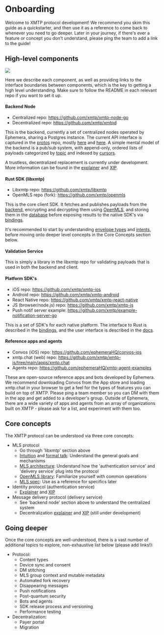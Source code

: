 # Onboarding

Welcome to XMTP protocol development! We recommend you skim this guide as a quickstarter, and then use it as a reference to come back to whenever you need to go deeper. Later in your journey, if there's ever a feature or concept you don't understand, please ping the team to add a link to the guide!

## High-level components

[<img src="https://github.com/user-attachments/assets/511c316f-ae19-4767-b4ef-946fb775e14b" />](https://link.excalidraw.com/l/4nwb0c8ork7/6XJqcEee1ah)

Here we describe each component, as well as providing links to the interface boundaries between components, which is the key to getting a high level understanding. Make sure to follow the README in each relevant repo if you want to set it up.

#### Backend Node

- Centralized repo: https://github.com/xmtp/xmtp-node-go
- Decentralized repo: https://github.com/xmtp/xmtpd

This is the backend, currently a set of centralized nodes operated by Ephemera, sharing a Postgres instance. The current API interface is captured in the [protos](https://github.com/xmtp/proto) repo, mostly [here](https://github.com/xmtp/proto/blob/8b46912744d89e29236f21ed81b33facb5384239/proto/identity/api/v1/identity.proto#L19) and [here](https://github.com/xmtp/proto/blob/8b46912744d89e29236f21ed81b33facb5384239/proto/mls/api/v1/mls.proto#L23). A simple mental model of the backend is a pub/sub system, with append-only, ordered lists of payloads categorized by [topic](https://docs.xmtp.org/protocol/topics) and indexed by [cursors](https://docs.xmtp.org/protocol/cursors).

A trustless, decentralized replacement is currently under development. More information can be found in the [explainer](https://xmtp.org/docs/concepts/decentralizing-xmtp) and [XIP](https://community.xmtp.org/t/xip-49-decentralized-backend-for-mls-messages/856).

#### Rust SDK (libxmtp)

- Libxmtp repo: https://github.com/xmtp/libxmtp
- OpenMLS repo (fork): https://github.com/xmtp/openmls

This is the core client SDK. It fetches and publishes payloads from the [backend](https://github.com/xmtp/proto/blob/8b46912744d89e29236f21ed81b33facb5384239/proto/identity/api/v1/identity.proto#L19), encrypting and decrypting them using [OpenMLS](https://book.openmls.tech/), and storing them in the [database](https://github.com/xmtp/libxmtp/blob/2ab5529d4bc0ca1aa90e986a78cb23d2c6f227b7/xmtp_db/src/encrypted_store/schema_gen.rs#L1) before exposing results to the native SDK's via [bindings](https://github.com/xmtp/libxmtp/tree/main/bindings_ffi).

It's recommended to start by understanding [envelope types](https://docs.xmtp.org/protocol/envelope-types) and [intents](), before moving onto deeper level concepts in the Core Concepts section below.

#### Validation Service

This is simply a library in the libxmtp repo for validating payloads that is used in both the backend and client.

#### Platform SDK's


- iOS repo: https://github.com/xmtp/xmtp-ios
- Android repo: https://github.com/xmtp/xmtp-android
- React Native repo: https://github.com/xmtp/xmtp-react-native
- JS (browser/node.js) repo: https://github.com/xmtp/xmtp-js
- Push notif server example: https://github.com/xmtp/example-notification-server-go

This is a set of SDK's for each native platform. The interface to Rust is described in the [bindings](https://github.com/xmtp/libxmtp/tree/main/bindings_ffi), and the user interface is described in the [docs](https://docs.xmtp.org). 

#### Reference apps and agents

- Convos (iOS) repo: https://github.com/ephemeraHQ/convos-ios
- xmtp.chat (web) repo: https://github.com/xmtp/xmtp-js/tree/main/apps/xmtp.chat
- Agents repo: https://github.com/ephemeraHQ/xmtp-agent-examples

These are open-source reference apps and bots developed by Ephemera. We recommend downloading Convos from the App store and loading xmtp.chat in your browser to get a feel for the types of features you can build on top of XMTP. Please ping a team member so you can DM with them in the app and get added to a developer's group. Outside of Ephemera, there are a wide variety of apps and agents from an array of organizations built on XMTP - please ask for a list, and experiment with them too.

## Core concepts

The XMTP protocol can be understood via three core concepts:

- MLS protocol
  - Go through 'libxmtp' section above
  - [Intuition](https://www.loom.com/share/a7450ecb62e84da78b39274eb4069351) and [formal talk](https://www.youtube.com/watch?v=FTPRjVLi8k4): Understand the general goals and mechanisms
  - [MLS architecture](https://messaginglayersecurity.rocks/mls-architecture/draft-ietf-mls-architecture.html): Understand how the 'authentication service' and 'delivery service' plug into the protocol
  - [OpenMLS library](https://book.openmls.tech/): Familiarize yourself with common operations
  - [MLS spec](https://www.rfc-editor.org/rfc/rfc9420.html): Use as a reference for specifics later
- Identity protocol (authentication service)
  - [Explainer](https://xmtp.org/docs/concepts/identity) and [XIP](https://github.com/xmtp/XIPs/blob/main/XIPs/xip-46-multi-wallet-identity.md)
- Message delivery protocol (delivery service)
  - See 'backend node' section above to understand the centralized system
  - Decentralization [explainer](https://xmtp.org/docs/concepts/decentralizing-xmtp) and [XIP](https://community.xmtp.org/t/xip-49-decentralized-backend-for-mls-messages/856) (still under development)

## Going deeper

Once the core concepts are well-understood, there is a vast number of additional topics to explore, non-exhaustive list below (please add links!):

- Protocol:
  - Content types
  - Device sync and consent
  - DM stitching
  - MLS group context and mutable metadata
  - Automated fork recovery
  - Disappearing messages
  - Push notifications
  - Post-quantum security
  - Bots and agents
  - SDK release process and versioning
  - Performance testing
- Decentralization:
  - Payer portal
  - Migration
